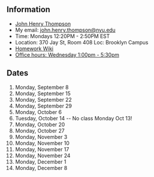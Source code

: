 ## Information

- [John Henry Thompson](http://johnhenrythompson.com)
- My email: john.henry.thompson@nyu.edu
- Time: Mondays 12:20PM - 2:50PM EST
- Location: 370 Jay St, Room 408 Loc: Brooklyn Campus
- [Homework Wiki](https://github.com/ITPNYU/ICM-2025-Code/wiki/Homework-John-Henry-05)
- [Office hours: Wednesday 1:00pm - 5:30pm ](https://calendar.app.google/5nCCZmxPQipKhbPP8)

## Dates

1.  Monday, September 8
2.  Monday, September 15
3.  Monday, September 22
4.  Monday, September 29
5.  Monday, October 6
6.  Tuesday, October 14 -- No class Monday Oct 13!
7.  Monday, October 20
8.  Monday, October 27
9.  Monday, November 3
10. Monday, November 10
11. Monday, November 17
12. Monday, November 24
13. Monday, December 1
14. Monday, December 8
